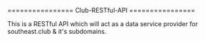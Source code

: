 
================ Club-RESTful-API ================

This is a RESTful API which will act as a data service provider for southeast.club & it's subdomains.